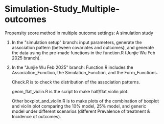 # Simulation-Study_Multiple-outcomes
Propensity score method in multiple outcome settings: A simulation study
1. In the "simulation setup" branch: input parameters, generate the association pattern (between covariates and outcomes), and generate the data using the pre-made functions in the function.R (Junjie Wu Feb 2025 branch).
2. In the "Junjie Wu Feb 2025" branch:
   Function.R includes the Association_Function, the Simulation_Function, and the Form_Functions.

   Check.R is to check the distribution of  the association patterns.
   
   geom_flat_violin.R is the script to make half/flat violin plot.
   
   Other boxplot_and_violin.R is to make plots of the combination of boxplot and violin plot comparing the 10% model, 25% model, and generic model under different scenarios (different Prevalence of treatment & Incidence of outcomes).
   
